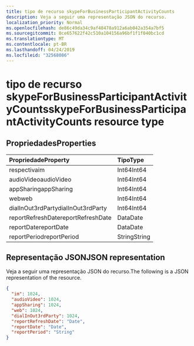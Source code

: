 ```yaml
---
title: tipo de recurso skypeForBusinessParticipantActivityCounts
description: Veja a seguir uma representação JSON do recurso.
localization_priority: Normal
ms.openlocfilehash: de86c49da34c9af48478a912a6ab042a354a7bf5
ms.sourcegitcommit: 0ce657622f42c510a104156a96bf1f1f040bc1cd
ms.translationtype: MT
ms.contentlocale: pt-BR
ms.lasthandoff: 04/24/2019
ms.locfileid: "32568086"
---
```

# <a name="skypeforbusinessparticipantactivitycounts-resource-type"></a><span data-ttu-id="44321-103">tipo de recurso skypeForBusinessParticipantActivityCounts</span><span class="sxs-lookup"><span data-stu-id="44321-103">skypeForBusinessParticipantActivityCounts resource type</span></span>

## <a name="properties"></a><span data-ttu-id="44321-104">Propriedades</span><span class="sxs-lookup"><span data-stu-id="44321-104">Properties</span></span>

| <span data-ttu-id="44321-105">Propriedade</span><span class="sxs-lookup"><span data-stu-id="44321-105">Property</span></span>          | <span data-ttu-id="44321-106">Tipo</span><span class="sxs-lookup"><span data-stu-id="44321-106">Type</span></span>   |
| :---------------- | :----- |
| <span data-ttu-id="44321-107">respectiva</span><span class="sxs-lookup"><span data-stu-id="44321-107">im</span></span>                | <span data-ttu-id="44321-108">Int64</span><span class="sxs-lookup"><span data-stu-id="44321-108">Int64</span></span>  |
| <span data-ttu-id="44321-109">audioVideo</span><span class="sxs-lookup"><span data-stu-id="44321-109">audioVideo</span></span>        | <span data-ttu-id="44321-110">Int64</span><span class="sxs-lookup"><span data-stu-id="44321-110">Int64</span></span>  |
| <span data-ttu-id="44321-111">appSharing</span><span class="sxs-lookup"><span data-stu-id="44321-111">appSharing</span></span>        | <span data-ttu-id="44321-112">Int64</span><span class="sxs-lookup"><span data-stu-id="44321-112">Int64</span></span>  |
| <span data-ttu-id="44321-113">web</span><span class="sxs-lookup"><span data-stu-id="44321-113">web</span></span>               | <span data-ttu-id="44321-114">Int64</span><span class="sxs-lookup"><span data-stu-id="44321-114">Int64</span></span>  |
| <span data-ttu-id="44321-115">dialInOut3rdParty</span><span class="sxs-lookup"><span data-stu-id="44321-115">dialInOut3rdParty</span></span> | <span data-ttu-id="44321-116">Int64</span><span class="sxs-lookup"><span data-stu-id="44321-116">Int64</span></span>  |
| <span data-ttu-id="44321-117">reportRefreshDate</span><span class="sxs-lookup"><span data-stu-id="44321-117">reportRefreshDate</span></span> | <span data-ttu-id="44321-118">Data</span><span class="sxs-lookup"><span data-stu-id="44321-118">Date</span></span>   |
| <span data-ttu-id="44321-119">reportDate</span><span class="sxs-lookup"><span data-stu-id="44321-119">reportDate</span></span>        | <span data-ttu-id="44321-120">Data</span><span class="sxs-lookup"><span data-stu-id="44321-120">Date</span></span>   |
| <span data-ttu-id="44321-121">reportPeriod</span><span class="sxs-lookup"><span data-stu-id="44321-121">reportPeriod</span></span>      | <span data-ttu-id="44321-122">String</span><span class="sxs-lookup"><span data-stu-id="44321-122">String</span></span> |

## <a name="json-representation"></a><span data-ttu-id="44321-123">Representação JSON</span><span class="sxs-lookup"><span data-stu-id="44321-123">JSON representation</span></span>

<span data-ttu-id="44321-124">Veja a seguir uma representação JSON do recurso.</span><span class="sxs-lookup"><span data-stu-id="44321-124">The following is a JSON representation of the resource.</span></span>

<!-- {
  "blockType": "resource",
  "@odata.type": "microsoft.graph.skypeForBusinessParticipantActivityCounts"
} -->

```json
{
  "im": 1024, 
  "audioVideo": 1024, 
  "appSharing": 1024, 
  "web": 1024, 
  "dialInOut3rdParty": 1024, 
  "reportRefreshDate": "Date", 
  "reportDate": "Date", 
  "reportPeriod": "String"
}
```
